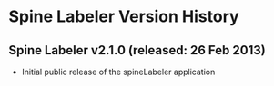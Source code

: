 Spine Labeler Version History
=============================

Spine Labeler v2.1.0 (released: 26 Feb 2013)
--------------------------------------------
- Initial public release of the spineLabeler application
